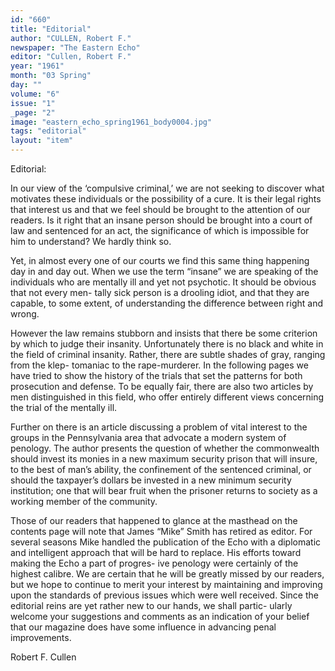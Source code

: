 ```yaml
---
id: "660"
title: "Editorial"
author: "CULLEN, Robert F."
newspaper: "The Eastern Echo"
editor: "Cullen, Robert F."
year: "1961"
month: "03 Spring"
day: ""
volume: "6"
issue: "1"
_page: "2"
image: "eastern_echo_spring1961_body0004.jpg"
tags: "editorial"
layout: "item"
---
```

Editorial:

In our view of the ‘compulsive criminal,’ we are not seeking to discover what
motivates these individuals or the possibility of a cure. It is their legal rights
that interest us and that we feel should be brought to the attention of our readers.
Is it right that an insane person should be brought into a court of law and sentenced
for an act, the significance of which is impossible for him to understand? We hardly
think so.

Yet, in almost every one of our courts we find this same thing happening day
in and day out. When we use the term “insane” we are speaking of the individuals
who are mentally ill and yet not psychotic. It should be obvious that not every men-
tally sick person is a drooling idiot, and that they are capable, to some extent, of
understanding the difference between right and wrong.

However the law remains stubborn and insists that there be some criterion by
which to judge their insanity. Unfortunately there is no black and white in the field
of criminal insanity. Rather, there are subtle shades of gray, ranging from the klep-
tomaniac to the rape-murderer. In the following pages we have tried to show the
history of the trials that set the patterns for both prosecution and defense. To be
equally fair, there are also two articles by men distinguished in this field, who offer
entirely different views concerning the trial of the mentally ill.

Further on there is an article discussing a problem of vital interest to the
groups in the Pennsylvania area that advocate a modern system of penology. The
author presents the question of whether the commonwealth should invest its monies
in a new maximum security prison that will insure, to the best of man’s ability, the
confinement of the sentenced criminal, or should the taxpayer’s dollars be invested
in a new minimum security institution; one that will bear fruit when the prisoner
returns to society as a working member of the community.

Those of our readers that happened to glance at the masthead on the contents
page will note that James “Mike” Smith has retired as editor. For several seasons
Mike handled the publication of the Echo with a diplomatic and intelligent approach
that will be hard to replace. His efforts toward making the Echo a part of progres-
ive penology were certainly of the highest calibre. We are certain that he will be
greatly missed by our readers, but we hope to continue to merit your interest by
maintaining and improving upon the standards of previous issues which were well
received. Since the editorial reins are yet rather new to our hands, we shall partic-
ularly welcome your suggestions and comments as an indication of your belief that
our magazine does have some influence in advancing penal improvements.

Robert F. Cullen
